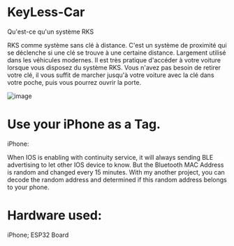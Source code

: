 # KeyLess-Car

Qu'est-ce qu'un système RKS

RKS comme système sans clé à distance. C'est un système de proximité qui se déclenche si une clé se trouve à une certaine distance.
Largement utilisé dans les véhicules modernes. Il est très pratique d'accéder à votre voiture lorsque vous disposez du système RKS.
Vous n'avez pas besoin de retirer votre clé, il vous suffit de marcher jusqu'à votre voiture avec la clé dans votre poche, puis vous pourrez ouvrir la porte.

 ![image](https://github.com/fryefryefrye/Open-Source-RKS/raw/master/img/pke_car.jpg)

# Use your iPhone as a Tag.

iPhone:

When IOS is enabling with continuity service, it will always sending BLE advertising to let other IOS device to know. But the Bluetooth MAC Address is random and changed every 15 minutes.
With my another project, you can decode the random address and determined if this random address belongs to your phone.

# Hardware used:
iPhone; ESP32 Board
